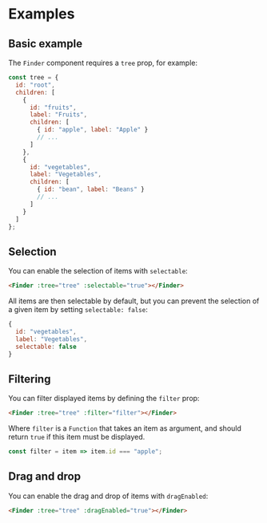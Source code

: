 # Examples

## Basic example

The `Finder` component requires a `tree` prop, for example:

```js
const tree = {
  id: "root",
  children: [
    {
      id: "fruits",
      label: "Fruits",
      children: [
        { id: "apple", label: "Apple" }
        // ...
      ]
    },
    {
      id: "vegetables",
      label: "Vegetables",
      children: [
        { id: "bean", label: "Beans" }
        // ...
      ]
    }
  ]
};
```

<FinderExample defaultExpanded="grape"></FinderExample>

## Selection

You can enable the selection of items with `selectable`:

```html
<Finder :tree="tree" :selectable="true"></Finder>
```

All items are then selectable by default, but you can prevent the selection of a given item by setting `selectable: false`:

```js
{
  id: "vegetables",
  label: "Vegetables",
  selectable: false
}
```

<FinderExample :selectable="true"></FinderExample>

## Filtering

You can filter displayed items by defining the `filter` prop:

```html
<Finder :tree="tree" :filter="filter"></Finder>
```

Where `filter` is a `Function` that takes an item as argument, and should return `true` if this item must be displayed.

```js
const filter = item => item.id === "apple";
```

<FinderExample :filter="item => item.id === 'apple'"></FinderExample>

## Drag and drop

You can enable the drag and drop of items with `dragEnabled`:

```html
<Finder :tree="tree" :dragEnabled="true"></Finder>
```

<FinderExample :dragEnabled="true"></FinderExample>
